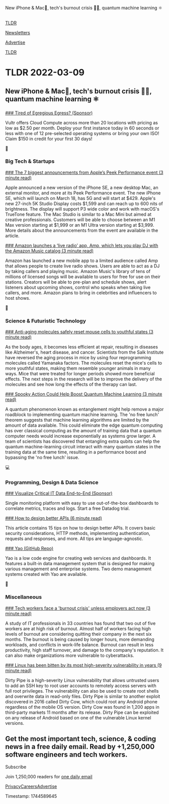 New iPhone & Mac📱, tech's burnout crisis 👨‍💻, quantum machine learning ⚛️  

[TLDR](/)

[Newsletters](/newsletters)

[Advertise](https://advertise.tldr.tech/)

[TLDR](/)

# TLDR 2022-03-09

## New iPhone & Mac📱, tech's burnout crisis 👨‍💻, quantum machine learning ⚛️

### 

[### Tired of Egregious Egress? (Sponsor)](https://vultr.com/promo/try150?promo=150offer30&utm_source=tldr&utm_medium=email&utm_campaign=q122)

Vultr offers Cloud Compute across more than 20 locations with pricing as low as $2.50 per month. Deploy your first instance today in 60 seconds or less with one of 12 pre-selected operating systems or bring your own ISO! Claim $150 in credit for your first 30 days!

📱

### Big Tech & Startups

[### The 7 biggest announcements from Apple’s Peek Performance event (3 minute read)](https://www.theverge.com/2022/3/8/22965564/apple-event-iphone-se-ipad-air-m1-ultra-mac-studio-display-biggest-announcements?scrolla=5eb6d68b7fedc32c19ef33b4?utm_source=tldrnewsletter)

Apple announced a new version of the iPhone SE, a new desktop Mac, an external monitor, and more at its Peek Performance event. The new iPhone SE, which will launch on March 18, has 5G and will start at $429. Apple's new 27-inch 5K Studio Display costs $1,599 and can reach up to 600 nits of brightness. The display will support P3 wide color and work with macOS's TrueTone feature. The Mac Studio is similar to a Mac Mini but aimed at creative professionals. Customers will be able to choose between an M1 Max version starting at $1,999 or an M1 Ultra version starting at $3,999. More details about the announcements from the event are available in the article.

[### Amazon launches a ‘live radio’ app, Amp, which lets you play DJ with the Amazon Music catalog (3 minute read)](https://techcrunch.com/2022/03/08/amazon-launches-a-live-radio-app-amp-which-lets-you-play-dj-with-the-amazon-music-catalog/?utm_source=tldrnewsletter)

Amazon has launched a new mobile app to a limited audience called Amp that allows people to create live radio shows. Users are able to act as a DJ by taking callers and playing music. Amazon Music's library of tens of millions of licensed songs will be available to users for free for use on their stations. Creators will be able to pre-plan and schedule shows, alert listeners about upcoming shows, control who speaks when taking live callers, and more. Amazon plans to bring in celebrities and influencers to host shows.

🚀

### Science & Futuristic Technology

[### Anti-aging molecules safely reset mouse cells to youthful states (3 minute read)](https://newatlas.com/health-wellbeing/anti-aging-molecules-reset-cells-youthful-states/?utm_source=tldrnewsletter)

As the body ages, it becomes less efficient at repair, resulting in diseases like Alzheimer's, heart disease, and cancer. Scientists from the Salk Institute have reversed the aging process in mice by using four reprogramming molecules called Yamanaka factors. The molecules reset the mice's cells to more youthful states, making them resemble younger animals in many ways. Mice that were treated for longer periods showed more beneficial effects. The next steps in the research will be to improve the delivery of the molecules and see how long the effects of the therapy can last.

[### Spooky Action Could Help Boost Quantum Machine Learning (3 minute read)](https://spectrum.ieee.org/quantum-machine-learning?utm_source=tldrnewsletter)

A quantum phenomenon known as entanglement might help remove a major roadblock to implementing quantum machine learning. The 'no free lunch' theorem suggests that machine learning algorithms are limited by the amount of data available. This could eliminate the edge quantum computing has over classical computing as the amount of training data that a quantum computer needs would increase exponentially as systems grow larger. A team of scientists has discovered that entangling extra qubits can help the quantum machine-learning circuit interact with many quantum states in the training data at the same time, resulting in a performance boost and bypassing the 'no free lunch' issue.

💻

### Programming, Design & Data Science

[### Visualize Critical IT Data End-to-End (Sponsor)](https://www.datadoghq.com/dg/monitor/end-to-end-monitoring/?utm_source=advertisement&utm_medium=newsletter&utm_campaign=dg-tldrnewsletter-coreplatform-ww-ootbdashboards)

Single monitoring platform with easy to use out-of-the-box dashboards to correlate metrics, traces and logs. Start a free Datadog trial.

[### How to design better APIs (6 minute read)](https://r.bluethl.net/how-to-design-better-apis?utm_source=tldrnewsletter)

This article contains 15 tips on how to design better APIs. It covers basic security considerations, HTTP methods, implementing authentication, requests and responses, and more. All tips are language-agnostic.

[### Yao (GitHub Repo)](https://github.com/yaoapp/yao?utm_source=tldrnewsletter)

Yao is a low code engine for creating web services and dashboards. It features a built-in data management system that is designed for making various management and enterprise systems. Two demo management systems created with Yao are available.

🎁

### Miscellaneous

[### Tech workers face a 'burnout crisis' unless employers act now (3 minute read)](https://www.zdnet.com/article/tech-workers-face-a-burnout-crisis-unless-employers-act-now/?utm_source=tldrnewsletter)

A study of IT professionals in 33 countries has found that two out of five workers are at high risk of burnout. Almost half of workers facing high levels of burnout are considering quitting their company in the next six months. The burnout is being caused by longer hours, more demanding workloads, and conflicts in work-life balance. Burnout can result in less productivity, high staff turnover, and damage to the company's reputation. It can also make organizations more vulnerable to cyberattacks.

[### Linux has been bitten by its most high-severity vulnerability in years (9 minute read)](https://arstechnica.com/information-technology/2022/03/linux-has-been-bitten-by-its-most-high-severity-vulnerability-in-years/?utm_source=tldrnewsletter)

Dirty Pipe is a high-severity Linux vulnerability that allows untrusted users to add an SSH key to root user accounts to remotely access servers with full root privileges. The vulnerability can also be used to create root shells and overwrite data in read-only files. Dirty Pipe is similar to another exploit discovered in 2016 called Dirty Cow, which could root any Android phone regardless of the mobile OS version. Dirty Cow was found in 1,200 apps in third-party markets 11 months after its release. Dirty Pipe can be exploited on any release of Android based on one of the vulnerable Linux kernel versions.

## Get the most important tech, science, & coding news in a free daily email. Read by +1,250,000 software engineers and tech workers.

Subscribe

Join 1,250,000 readers for [one daily email](/api/latest/tech)

[Privacy](/privacy)[Careers](https://jobs.ashbyhq.com/tldr.tech)[Advertise](/tech/advertise)

Timestamp: 1744589645